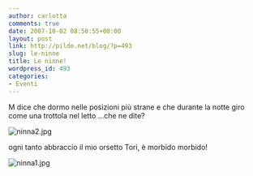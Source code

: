 ```yaml
---
author: carlotta
comments: true
date: 2007-10-02 08:50:55+00:00
layout: post
link: http://pilde.net/blog/?p=493
slug: le-ninne
title: Le ninne!
wordpress_id: 493
categories:
- Eventi
---
```


M dice che dormo nelle posizioni più strane e che durante la notte giro come una trottola nel letto ...che ne dite?

![ninna2.jpg](http://pilde.net/blog/wp-content/uploads/2007/10/ninna2.jpg)




ogni tanto abbraccio il mio orsetto Tori, è morbido morbido!

![ninna1.jpg](http://pilde.net/blog/wp-content/uploads/2007/10/ninna1.jpg)








